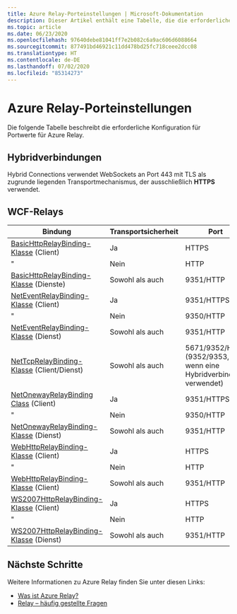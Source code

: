 ```yaml
---
title: Azure Relay-Porteinstellungen | Microsoft-Dokumentation
description: Dieser Artikel enthält eine Tabelle, die die erforderliche Konfiguration für Portwerte für Azure Relay beschreibt.
ms.topic: article
ms.date: 06/23/2020
ms.openlocfilehash: 97640debe81041ff7e2b082c6a9ac606d6088664
ms.sourcegitcommit: 877491bd46921c11dd478bd25fc718ceee2dcc08
ms.translationtype: HT
ms.contentlocale: de-DE
ms.lasthandoff: 07/02/2020
ms.locfileid: "85314273"
---
```

# <a name="azure-relay-port-settings"></a>Azure Relay-Porteinstellungen

Die folgende Tabelle beschreibt die erforderliche Konfiguration für Portwerte für Azure Relay.

## <a name="hybrid-connections"></a>Hybridverbindungen

Hybrid Connections verwendet WebSockets an Port 443 mit TLS als zugrunde liegenden Transportmechanismus, der ausschließlich **HTTPS** verwendet. 

## <a name="wcf-relays"></a>WCF-Relays
  
|Bindung|Transportsicherheit|Port|  
|-------------|------------------------|----------|  
|[BasicHttpRelayBinding-Klasse](/dotnet/api/microsoft.servicebus.basichttprelaybinding) (Client)|Ja|HTTPS| 
|" |Nein|HTTP|  
|[BasicHttpRelayBinding-Klasse](/dotnet/api/microsoft.servicebus.basichttprelaybinding) (Dienste)|Sowohl als auch|9351/HTTP|  
|[NetEventRelayBinding-Klasse](/dotnet/api/microsoft.servicebus.neteventrelaybinding) (Client)|Ja|9351/HTTPS|  
|" |Nein|9350/HTTP|  
|[NetEventRelayBinding-Klasse](/dotnet/api/microsoft.servicebus.neteventrelaybinding) (Dienst)|Sowohl als auch|9351/HTTP|  
|[NetTcpRelayBinding-Klasse](/dotnet/api/microsoft.servicebus.nettcprelaybinding) (Client/Dienst)|Sowohl als auch|5671/9352/HTTP (9352/9353, wenn eine Hybridverbindung verwendet)|  
|[NetOnewayRelayBinding Class](/dotnet/api/microsoft.servicebus.netonewayrelaybinding) (Client)|Ja|9351/HTTPS|  
|" |Nein|9350/HTTP|  
|[NetOnewayRelayBinding-Klasse](/dotnet/api/microsoft.servicebus.netonewayrelaybinding) (Dienst)|Sowohl als auch|9351/HTTP|  
|[WebHttpRelayBinding-Klasse](/dotnet/api/microsoft.servicebus.webhttprelaybinding) (Client)|Ja|HTTPS|  
|" |Nein|HTTP|  
|[WebHttpRelayBinding-Klasse](/dotnet/api/microsoft.servicebus.webhttprelaybinding) (Client)|Sowohl als auch|9351/HTTP|  
|[WS2007HttpRelayBinding-Klasse](/dotnet/api/microsoft.servicebus.ws2007httprelaybinding) (Client)|Ja|HTTPS|  
|" |Nein|HTTP|  
|[WS2007HttpRelayBinding-Klasse](/dotnet/api/microsoft.servicebus.ws2007httprelaybinding) (Dienst)|Sowohl als auch|9351/HTTP|

## <a name="next-steps"></a>Nächste Schritte
Weitere Informationen zu Azure Relay finden Sie unter diesen Links:
* [Was ist Azure Relay?](relay-what-is-it.md)
* [Relay – häufig gestellte Fragen](relay-faq.md)